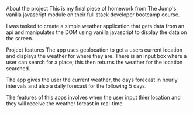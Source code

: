 
About the project
This is my final piece of homework from The Jump's vanilla javascript module on their full stack developer bootcamp course.

I was tasked to create a simple weather application that gets data from an api and manipulates the DOM using vanilla javascript to display the data on the screen.

Project features
The app uses geolocation to get a users current location and displays the weather for where they are. There is an input box where a user can search for a place; this then returns the weather for the location searched.

The app gives the user the current weather, the days forecast in hourly intervals and also a daily forecast for the following 5 days.

The features of this apps involves when the user input thier location and they will receive the weather forcast in real-time. 